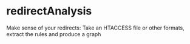 # redirectAnalysis
Make sense of your redirects: Take an HTACCESS file or other formats, extract the rules and produce a graph
